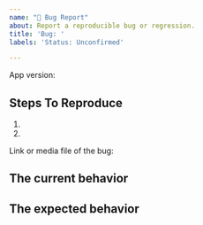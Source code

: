 ```yaml
---
name: "🐛 Bug Report"
about: Report a reproducible bug or regression.
title: 'Bug: '
labels: 'Status: Unconfirmed'

---
```


<!--
  Please provide a clear and concise description of what the bug is. 
  Please test using the latest version of develop branch to make sure your issue has not already been fixed.
-->

App version:

## Steps To Reproduce

1.
2.


Link or media file of the bug:

<!--
  if possible please provide a short video of the problem happening.
-->

## The current behavior


## The expected behavior
